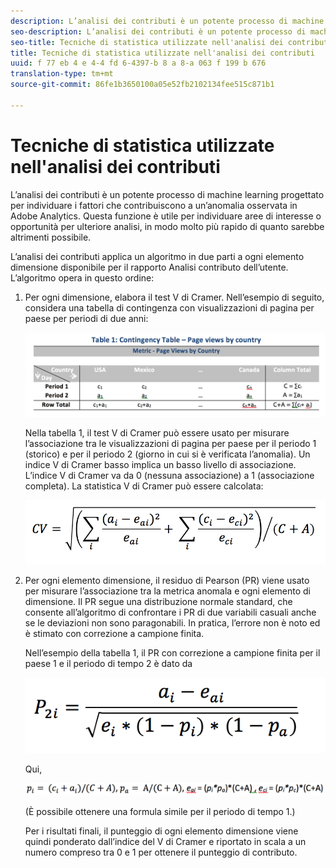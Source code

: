 ```yaml
---
description: L’analisi dei contributi è un potente processo di machine learning progettato per individuare i fattori che contribuiscono a un’anomalia osservata in Adobe Analytics. Questa funzione è utile per individuare aree di interesse o opportunità per ulteriore analisi, in modo molto più rapido di quanto sarebbe altrimenti possibile.
seo-description: L’analisi dei contributi è un potente processo di machine learning progettato per individuare i fattori che contribuiscono a un’anomalia osservata in Adobe Analytics. Questa funzione è utile per individuare aree di interesse o opportunità per ulteriore analisi, in modo molto più rapido di quanto sarebbe altrimenti possibile.
seo-title: Tecniche di statistica utilizzate nell'analisi dei contributi
title: Tecniche di statistica utilizzate nell'analisi dei contributi
uuid: f 77 eb 4 e 4-4 fd 6-4397-b 8 a 8-a 063 f 199 b 676
translation-type: tm+mt
source-git-commit: 86fe1b3650100a05e52fb2102134fee515c871b1

---
```



# Tecniche di statistica utilizzate nell'analisi dei contributi

L’analisi dei contributi è un potente processo di machine learning progettato per individuare i fattori che contribuiscono a un’anomalia osservata in Adobe Analytics. Questa funzione è utile per individuare aree di interesse o opportunità per ulteriore analisi, in modo molto più rapido di quanto sarebbe altrimenti possibile.

L’analisi dei contributi applica un algoritmo in due parti a ogni elemento dimensione disponibile per il rapporto Analisi contributo dell’utente. L’algoritmo opera in questo ordine:

1. Per ogni dimensione, elabora il test V di Cramer. Nell’esempio di seguito, considera una tabella di contingenza con visualizzazioni di pagina per paese per periodi di due anni:

   ![](assets/contingency_table.png)

   Nella tabella 1, il test V di Cramer può essere usato per misurare l’associazione tra le visualizzazioni di pagina per paese per il periodo 1 (storico) e per il periodo 2 (giorno in cui si è verificata l’anomalia). Un indice V di Cramer basso implica un basso livello di associazione. L’indice V di Cramer va da 0 (nessuna associazione) a 1 (associazione completa). La statistica V di Cramer può essere calcolata:

   ![](assets/cramers-v.png)

1. Per ogni elemento dimensione, il residuo di Pearson (PR) viene usato per misurare l’associazione tra la metrica anomala e ogni elemento di dimensione. Il PR segue una distribuzione normale standard, che consente all’algoritmo di confrontare i PR di due variabili casuali anche se le deviazioni non sono paragonabili. In pratica, l’errore non è noto ed è stimato con correzione a campione finita.

   Nell’esempio della tabella 1, il PR con correzione a campione finita per il paese 1 e il periodo di tempo 2 è dato da

   ![](assets/persons-residual.png)

   Qui,

   ![](assets/pr-example.png)

   (È possibile ottenere una formula simile per il periodo di tempo 1.)

   Per i risultati finali, il punteggio di ogni elemento dimensione viene quindi ponderato dall’indice del V di Cramer e riportato in scala a un numero compreso tra 0 e 1 per ottenere il punteggio di contributo.

